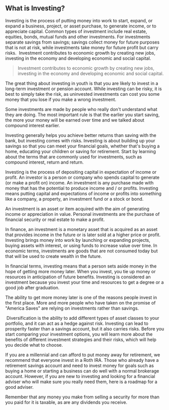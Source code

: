 <h2>What is Investing? </h2>
<p> Investing is the process of putting money into work to start, expand, or expand a business, project, or asset
    purchase, to generate income, or to appreciate capital. Common types of investment include real estate, equities,
    bonds, mutual funds and other investments. For investments separate savings from savings; savings collect money for
    future purposes that is not at risk, while investments take money for future profit but carry risks.
    &nbsp;Investment contributes to economic growth by creating new jobs, investing in the economy and developing
    economic and social capital. </p>
<blockquote>Investment contributes to economic growth by creating new jobs, investing in the economy and developing
    economic and social capital. </blockquote>
<p>The great thing about investing in youth is that you are likely to invest in a long-term investment or pension
    account. While investing can be risky, it is best to simply take the risk, as uninvested investments can cost you
    some money that you lose if you make a wrong investment.</p>
<p> Some investments are made by people who really don't understand what they are doing. The most important rule is that
    the earlier you start saving, the more your money will be earned over time and we talked about compound interest
    earlier. </p>
<p>Investing generally helps you achieve better returns than saving with the bank, but investing comes with risks.
    Investing is about building up your savings so that you can meet your financial goals, whether that's buying a home,
    educating your children or saving for retirement. Start by learning about the terms that are commonly used for
    investments, such as compound interest, return and return.</p>
<p>Investing is the process of depositing capital in expectation of income or profit. An investor is a person or company
    who spends capital to generate (or make a profit on) income. An investment is any purchase made with money that has
    the potential to produce income and / or profits. Investing means putting capital and expectations of income or
    profits into something like a company, a property, an investment fund or a stock or bond. </p>
<p>An investment is an asset or item acquired with the aim of generating income or appreciation in value. Personal
    investments are the purchase of financial security or real estate to make a profit.&nbsp;</p>
<p>In finance, an investment is a monetary asset that is acquired as an asset that provides income in the future or is
    later sold at a higher price or profit. Investing brings money into work by launching or expanding projects, buying
    assets with interest, or using funds to increase value over time. In economic terms, investments are goods that are
    not consumed today but that will be used to create wealth in the future. </p>
<p>In financial terms, investing means that a person sets aside money in the hope of getting more money later. When you
    invest, you tie up money or resources in anticipation of future benefits. Investing is considered an investment
    because you invest your time and resources to get a degree or a good job after graduation. </p>
<p>The ability to get more money later is one of the reasons people invest in the first place. More and more people who
    have taken on the promise of "America Saves" are relying on investments rather than savings. </p>
<p>&nbsp;Diversification is the ability to add different types of asset classes to your portfolio, and it can act as a
    hedge against risk. Investing can lead to prosperity faster than a savings account, but it also carries risks.
    Before you start comparing your investment options, you will learn more about the benefits of different investment
    strategies and their risks, which will help you decide what to choose. </p>
<p>If you are a millennial and can afford to put money away for retirement, we recommend that everyone invest in a Roth
    IRA. Those who already have a retirement savings account and need to invest money for goals such as buying a home or
    starting a business can do well with a normal brokerage account. However, if you are new to investing and looking
    for a financial adviser who will make sure you really need them, here is a roadmap for a good adviser. </p>
<p>Remember that any money you make from selling a security for more than you paid for it is taxable, as are any
    dividends you receive. </p>

